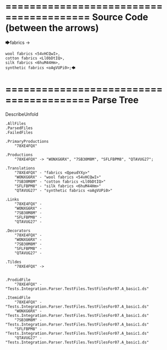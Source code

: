 ========================================
Source Code (between the arrows)
========================================

🡆fabrics <QpeudYXy> ->

	wool fabrics <54vHCQwI>,
	cotton fabrics <Ll0bDtIQ>,
	silk fabrics <6huM44Hm>,
	synthetic fabrics <oAgVUPi0>;🡄

========================================
Parse Tree
========================================
DescribeUnfold

    .AllFiles
    .ParsedFiles
    .FailedFiles

    .PrimaryProductions
        "78XE4FQX" 

    .Productions
        "78XE4FQX" -> "WONXG6RX", "7SB30M8M", "SFLFBPM8", "QTAVUG27";

    .Translations
        "78XE4FQX" - "fabrics <QpeudYXy>"
        "WONXG6RX" - "wool fabrics <54vHCQwI>"
        "7SB30M8M" - "cotton fabrics <Ll0bDtIQ>"
        "SFLFBPM8" - "silk fabrics <6huM44Hm>"
        "QTAVUG27" - "synthetic fabrics <oAgVUPi0>"

    .Links
        "78XE4FQX" - 
        "WONXG6RX" - 
        "7SB30M8M" - 
        "SFLFBPM8" - 
        "QTAVUG27" - 

    .Decorators
        "78XE4FQX" - 
        "WONXG6RX" - 
        "7SB30M8M" - 
        "SFLFBPM8" - 
        "QTAVUG27" - 

    .Tildes
        "78XE4FQX" -> 


    .ProdidFile
        "78XE4FQX" - "Tests.Integration.Parser.TestFiles.TestFilesFor07.A_basic1.ds"

    .ItemidFile
        "78XE4FQX" - "Tests.Integration.Parser.TestFiles.TestFilesFor07.A_basic1.ds"
        "WONXG6RX" - "Tests.Integration.Parser.TestFiles.TestFilesFor07.A_basic1.ds"
        "7SB30M8M" - "Tests.Integration.Parser.TestFiles.TestFilesFor07.A_basic1.ds"
        "SFLFBPM8" - "Tests.Integration.Parser.TestFiles.TestFilesFor07.A_basic1.ds"
        "QTAVUG27" - "Tests.Integration.Parser.TestFiles.TestFilesFor07.A_basic1.ds"

